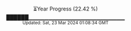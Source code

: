 <p align="center">
⏳Year Progress (22.42 %) <br>
██████▁▁▁▁▁▁▁▁▁▁▁▁▁▁▁▁▁▁▁▁▁▁▁▁ <br>
<sub>Updated: Sat, 23 Mar 2024 01:08:34 GMT</sub>
</p>

